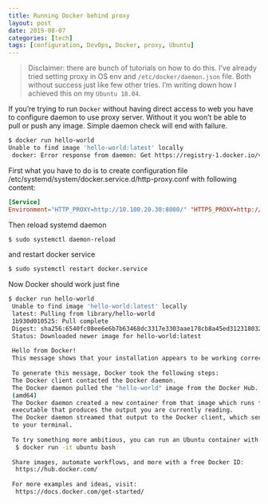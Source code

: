 ```yaml
---
title: Running Docker behind proxy
layout: post
date: 2019-08-07
categories: [tech]
tags: [configuration, DevOps, Docker, proxy, Ubuntu]
---
```


> Disclaimer: there are bunch of tutorials on how to do this. I’ve already tried setting proxy in OS env and `/etc/docker/daemon.json` file. Both without success just like few other tries. I’m writing down how I achieved this on my `Ubuntu 18.04`.

If you’re trying to run `Docker` without having direct access to web you have to configure daemon to use proxy server. Without it you won’t be able to pull or push any image. Simple daemon check will end with failure.

```bash
$ docker run hello-world
Unable to find image 'hello-world:latest' locally
 docker: Error response from daemon: Get https://registry-1.docker.io/v2/: dial tcp 34.201.196.144:443: connect: connection refused.
```

First what you have to do is to create configuration file /etc/systemd/system/docker.service.d/http-proxy.conf with following content:

```conf
[Service]
Environment="HTTP_PROXY=http://10.100.20.30:8000/" "HTTPS_PROXY=http://10.100.20.30:8000/"
```

Then reload systemd daemon

```bash
$ sudo systemctl daemon-reload
```

and restart docker service

```bash
$ sudo systemctl restart docker.service
```

Now Docker should work just fine

```bash
$ docker run hello-world                                       
 Unable to find image 'hello-world:latest' locally
 latest: Pulling from library/hello-world
 1b930d010525: Pull complete 
 Digest: sha256:6540fc08ee6e6b7b63468dc3317e3303aae178cb8a45ed3123180328bcc1d20f
 Status: Downloaded newer image for hello-world:latest
 
 Hello from Docker!
 This message shows that your installation appears to be working correctly.
 
 To generate this message, Docker took the following steps:
 The Docker client contacted the Docker daemon.
 The Docker daemon pulled the "hello-world" image from the Docker Hub.
 (amd64)
 The Docker daemon created a new container from that image which runs the
 executable that produces the output you are currently reading.
 The Docker daemon streamed that output to the Docker client, which sent it
 to your terminal. 
 
 To try something more ambitious, you can run an Ubuntu container with:
  $ docker run -it ubuntu bash
 
 Share images, automate workflows, and more with a free Docker ID:
  https://hub.docker.com/
 
 For more examples and ideas, visit:
  https://docs.docker.com/get-started/
```